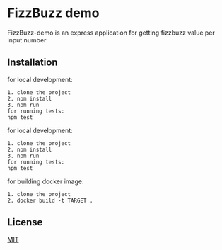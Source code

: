 # FizzBuzz demo

FizzBuzz-demo is an express application for getting fizzbuzz value per input number 

## Installation

for local development:

    1. clone the project    
    2. npm install
    3. npm run
    for running tests:
    npm test
    
for local development:

    1. clone the project    
    2. npm install
    3. npm run
    for running tests:
    npm test
    
for building docker image:

    1. clone the project    
    2. docker build -t TARGET .

## License
[MIT](https://choosealicense.com/licenses/mit/)
